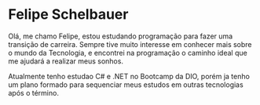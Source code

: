# Felipe Schelbauer #

Olá, me chamo Felipe, estou estudando programação para fazer uma transição de carreira. Sempre tive muito interesse em conhecer mais sobre o mundo da Tecnologia, e encontrei na programação o caminho ideal que me ajudará a realizar meus sonhos.

Atualmente tenho estudao C# e .NET no Bootcamp da DIO, porém ja tenho um plano formado para sequenciar meus estudos em outras tecnologias após o término.

